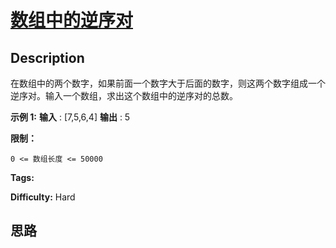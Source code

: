 # [数组中的逆序对][title]

## Description

在数组中的两个数字，如果前面一个数字大于后面的数字，则这两个数字组成一个逆序对。输入一个数组，求出这个数组中的逆序对的总数。



**示例 1:**
            **输入** : [7,5,6,4]    **输出** : 5



**限制：**

`0 <= 数组长度 <= 50000`


**Tags:** 

**Difficulty:** Hard

## 思路

[title]: https://leetcode-cn.com/problems/shu-zu-zhong-de-ni-xu-dui-lcof
